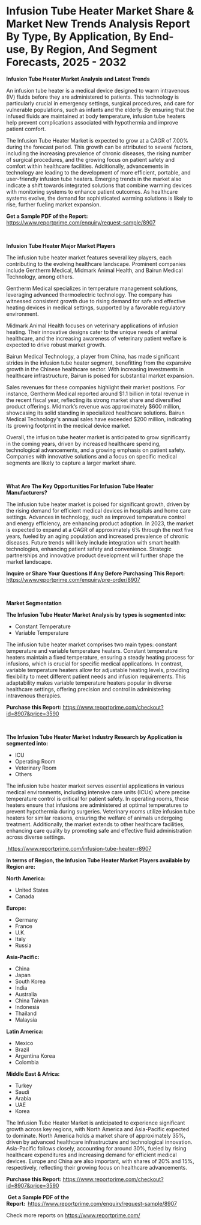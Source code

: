 <p><h1>Infusion Tube Heater Market Share & Market New Trends Analysis Report By Type, By Application, By End-use, By Region, And Segment Forecasts, 2025 - 2032</h1></p><p><strong>Infusion Tube Heater Market Analysis and Latest Trends</strong></p>
<p><p>An infusion tube heater is a medical device designed to warm intravenous (IV) fluids before they are administered to patients. This technology is particularly crucial in emergency settings, surgical procedures, and care for vulnerable populations, such as infants and the elderly. By ensuring that the infused fluids are maintained at body temperature, infusion tube heaters help prevent complications associated with hypothermia and improve patient comfort.</p><p>The Infusion Tube Heater Market is expected to grow at a CAGR of 7.00% during the forecast period. This growth can be attributed to several factors, including the increasing prevalence of chronic diseases, the rising number of surgical procedures, and the growing focus on patient safety and comfort within healthcare facilities. Additionally, advancements in technology are leading to the development of more efficient, portable, and user-friendly infusion tube heaters. Emerging trends in the market also indicate a shift towards integrated solutions that combine warming devices with monitoring systems to enhance patient outcomes. As healthcare systems evolve, the demand for sophisticated warming solutions is likely to rise, further fueling market expansion.</p></p>
<p><strong>Get a Sample PDF of the Report:&nbsp;</strong> <a href="https://www.reportprime.com/enquiry/request-sample/8907?utm_campaign=3315&utm_medium=2&utm_source=Github&utm_content=ia&utm_term=20032025&utm_id=infusion-tube-heater">https://www.reportprime.com/enquiry/request-sample/8907</a></p>
<p>&nbsp;</p>
<p><strong>Infusion Tube Heater Major Market Players</strong></p>
<p><p>The infusion tube heater market features several key players, each contributing to the evolving healthcare landscape. Prominent companies include Gentherm Medical, Midmark Animal Health, and Bairun Medical Technology, among others.</p><p>Gentherm Medical specializes in temperature management solutions, leveraging advanced thermoelectric technology. The company has witnessed consistent growth due to rising demand for safe and effective heating devices in medical settings, supported by a favorable regulatory environment.</p><p>Midmark Animal Health focuses on veterinary applications of infusion heating. Their innovative designs cater to the unique needs of animal healthcare, and the increasing awareness of veterinary patient welfare is expected to drive robust market growth. </p><p>Bairun Medical Technology, a player from China, has made significant strides in the infusion tube heater segment, benefitting from the expansive growth in the Chinese healthcare sector. With increasing investments in healthcare infrastructure, Bairun is poised for substantial market expansion.</p><p>Sales revenues for these companies highlight their market positions. For instance, Gentherm Medical reported around $1.1 billion in total revenue in the recent fiscal year, reflecting its strong market share and diversified product offerings. Midmark’s revenue was approximately $600 million, showcasing its solid standing in specialized healthcare solutions. Bairun Medical Technology's annual sales have exceeded $200 million, indicating its growing footprint in the medical device market.</p><p>Overall, the infusion tube heater market is anticipated to grow significantly in the coming years, driven by increased healthcare spending, technological advancements, and a growing emphasis on patient safety. Companies with innovative solutions and a focus on specific medical segments are likely to capture a larger market share.</p></p>
<p>&nbsp;</p>
<p><strong>What Are The Key Opportunities For Infusion Tube Heater Manufacturers?</strong></p>
<p><p>The infusion tube heater market is poised for significant growth, driven by the rising demand for efficient medical devices in hospitals and home care settings. Advances in technology, such as improved temperature control and energy efficiency, are enhancing product adoption. In 2023, the market is expected to expand at a CAGR of approximately 6% through the next five years, fueled by an aging population and increased prevalence of chronic diseases. Future trends will likely include integration with smart health technologies, enhancing patient safety and convenience. Strategic partnerships and innovative product development will further shape the market landscape.</p></p>
<p><strong>Inquire or Share Your Questions If Any Before Purchasing This Report:</strong> <a href="https://www.reportprime.com/enquiry/pre-order/8907?utm_campaign=3315&utm_medium=2&utm_source=Github&utm_content=ia&utm_term=20032025&utm_id=infusion-tube-heater">https://www.reportprime.com/enquiry/pre-order/8907</a></p>
<p>&nbsp;</p>
<p><strong>Market Segmentation</strong></p>
<p><strong>The Infusion Tube Heater Market Analysis by types is segmented into:</strong></p>
<p><ul><li>Constant Temperature</li><li>Variable Temperature</li></ul></p>
<p><p>The infusion tube heater market comprises two main types: constant temperature and variable temperature heaters. Constant temperature heaters maintain a fixed temperature, ensuring a steady heating process for infusions, which is crucial for specific medical applications. In contrast, variable temperature heaters allow for adjustable heating levels, providing flexibility to meet different patient needs and infusion requirements. This adaptability makes variable temperature heaters popular in diverse healthcare settings, offering precision and control in administering intravenous therapies.</p></p>
<p><strong>Purchase this Report:&nbsp;</strong><a href="https://www.reportprime.com/checkout?id=8907&price=3590&utm_campaign=3315&utm_medium=2&utm_source=Github&utm_content=ia&utm_term=20032025&utm_id=infusion-tube-heater">https://www.reportprime.com/checkout?id=8907&price=3590</a></p>
<p>&nbsp;</p>
<p><strong>The Infusion Tube Heater Market Industry Research by Application is segmented into:</strong></p>
<p><ul><li>ICU</li><li>Operating Room</li><li>Veterinary Room</li><li>Others</li></ul></p>
<p><p>The infusion tube heater market serves essential applications in various medical environments, including intensive care units (ICUs) where precise temperature control is critical for patient safety. In operating rooms, these heaters ensure that infusions are administered at optimal temperatures to prevent hypothermia during surgeries. Veterinary rooms utilize infusion tube heaters for similar reasons, ensuring the welfare of animals undergoing treatment. Additionally, the market extends to other healthcare facilities, enhancing care quality by promoting safe and effective fluid administration across diverse settings.</p></p>
<p><a href="https://www.reportprime.com/infusion-tube-heater-r8907?utm_campaign=3315&utm_medium=2&utm_source=Github&utm_content=ia&utm_term=20032025&utm_id=infusion-tube-heater">&nbsp;https://www.reportprime.com/infusion-tube-heater-r8907</a></p>
<p><strong>In terms of Region, the Infusion Tube Heater Market Players available by Region are:</strong></p>
<p>
    <p> <strong> North America: </strong>
        <ul>
            <li>United States</li>
            <li>Canada</li>
        </ul>
        </p> 
    <p> <strong> Europe: </strong>
        <ul>
            <li>Germany</li>
            <li>France</li>
            <li>U.K.</li>
            <li>Italy</li>
            <li>Russia</li>
        </ul>
        </p> 
    <p> <strong> Asia-Pacific: </strong>
        <ul>
            <li>China</li>
            <li>Japan</li>
            <li>South Korea</li>
            <li>India</li>
            <li>Australia</li>
            <li>China Taiwan</li>
            <li>Indonesia</li>
            <li>Thailand</li>
            <li>Malaysia</li>
        </ul>
        </p> 
    <p> <strong> Latin America: </strong>
        <ul>
            <li>Mexico</li>
            <li>Brazil</li>
            <li>Argentina Korea</li>
            <li>Colombia</li>
        </ul>
        </p> 
    <p> <strong> Middle East & Africa: </strong>
        <ul>
            <li>Turkey</li>
            <li>Saudi</li>
            <li>Arabia</li>
            <li>UAE</li>
            <li>Korea</li>
        </ul>
    </p>
    </p>
<p><p>The Infusion Tube Heater Market is anticipated to experience significant growth across key regions, with North America and Asia-Pacific expected to dominate. North America holds a market share of approximately 35%, driven by advanced healthcare infrastructure and technological innovation. Asia-Pacific follows closely, accounting for around 30%, fueled by rising healthcare expenditures and increasing demand for efficient medical devices. Europe and China are also important, with shares of 20% and 15%, respectively, reflecting their growing focus on healthcare advancements.</p></p>
<p><strong>Purchase this Report: </strong><a href="https://www.reportprime.com/checkout?id=8907&price=3590&utm_campaign=3315&utm_medium=2&utm_source=Github&utm_content=ia&utm_term=20032025&utm_id=infusion-tube-heater">https://www.reportprime.com/checkout?id=8907&price=3590</a></p>
<p>&nbsp;<strong>Get a Sample PDF of the Report:&nbsp;&nbsp;</strong><a href="https://www.reportprime.com/enquiry/request-sample/8907?utm_campaign=3315&utm_medium=2&utm_source=Github&utm_content=ia&utm_term=20032025&utm_id=infusion-tube-heater">https://www.reportprime.com/enquiry/request-sample/8907</a></p>
<p><strong></strong></p>
<p>Check more reports on <a href="https://www.reportprime.com/?utm_campaign=3315&utm_medium=2&utm_source=Github&utm_content=ia&utm_term=20032025&utm_id=infusion-tube-heater">https://www.reportprime.com/</a></p>